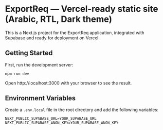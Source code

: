 # ExportReq — Vercel-ready static site (Arabic, RTL, Dark theme)

This is a Next.js project for the ExportReq application, integrated with Supabase and ready for deployment on Vercel.

## Getting Started

First, run the development server:

```bash
npm run dev
```

Open http://localhost:3000 with your browser to see the result.

## Environment Variables

Create a `.env.local` file in the root directory and add the following variables:

```
NEXT_PUBLIC_SUPABASE_URL=YOUR_SUPABASE_URL
NEXT_PUBLIC_SUPABASE_ANON_KEY=YOUR_SUPABASE_ANON_KEY
```

